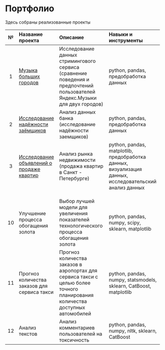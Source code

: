 
# Портфолио

Здесь собраны реализованные проекты







| № | Название проекта      | Описание                       | Навыки и инструменты            |
|:-:|:----------------------|:-------------------------------|:--------------------------------|
| 1 | [Музыка больших городов](project_01_da_music) | Исследование данных стримингового сервиса (сравнение поведения и предпочтений пользователей Яндекс.Музыки для двух городов) | python, pandas, предобработка данных |
| 2 | [Исследование надёжности заёмщиков](project_02_da_reliability_of_borrowers) |Анализ данных банка (исследование надёжности заемщиков) | python, pandas, предобработка данных |
| 3 | [Исследование объявлений о продаже квартир](project_03_da_sale_of_apartments) |Анализ рынка недвижимости (продажа квартир в Санкт - Петербурге) | python, pandas, matplotlib, предобработка данных, визуализация данных, исследовательский анализ данных |
|   |                       |                                |                                 |
|   |                       |                                |                                 |
|   |                       |                                |                                 |
| 10 | Улучшение процесса обогащения золота | Выбор лучшей модели для увеличения показателей технологического процесса обогащения золота | python, pandas, numpy, scipy, sklearn, matplotlib |
| 11 | Прогноз количества заказов для сервиса такси |Прогноз количества заказов в аэропортах для сервиса такси с целью более точного планирования количества доступных автомобилей| python, pandas, numpy, statsmodels, sklearn, CatBoost, matplotlib |
| 12 | Анализ текстов |Анализ комментариев пользователей на токсичность | python, pandas, numpy, nltk, sklearn, CatBoost |
